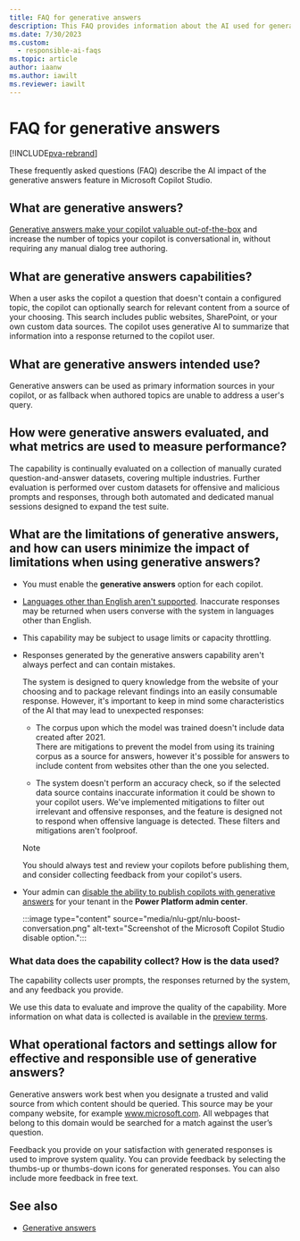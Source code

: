 ```yaml
---
title: FAQ for generative answers
description: This FAQ provides information about the AI used for generative answers in Microsoft Copilot Studio. It includes key considerations and details about how the AI is used, how it's tested and evaluated, and any specific limitations.
ms.date: 7/30/2023
ms.custom: 
  - responsible-ai-faqs
ms.topic: article
author: iaanw
ms.author: iawilt
ms.reviewer: iawilt
---
```


# FAQ for generative answers

[!INCLUDE[pva-rebrand](includes/pva-rebrand.md)]

These frequently asked questions (FAQ) describe the AI impact of the generative answers feature in Microsoft Copilot Studio.

## What are generative answers?

[Generative answers make your copilot valuable out-of-the-box](nlu-boost-conversations.md) and increase the number of topics your copilot is conversational in, without requiring any manual dialog tree authoring.

## What are generative answers capabilities?

When a user asks the copilot a question that doesn't contain a configured topic, the copilot can optionally search for relevant content from a source of your choosing. This search includes public websites, SharePoint, or your own custom data sources. The copilot uses generative AI to summarize that information into a response returned to the copilot user.

## What are generative answers intended use?

Generative answers can be used as primary information sources in your copilot, or as fallback when authored topics are unable to address a user's query.

## How were generative answers evaluated, and what metrics are used to measure performance?

The capability is continually evaluated on a collection of manually curated question-and-answer datasets, covering multiple industries. Further evaluation is performed over custom datasets for offensive and malicious prompts and responses, through both automated and dedicated manual sessions designed to expand the test suite.

## What are the limitations of generative answers, and how can users minimize the impact of limitations when using generative answers?

- You must enable the **generative answers** option for each copilot.

- [Languages other than English aren't supported](authoring-language-support.md). Inaccurate responses may be returned when users converse with the system in languages other than English.

- This capability may be subject to usage limits or capacity throttling.

- Responses generated by the generative answers capability aren't always perfect and can contain mistakes.

  The system is designed to query knowledge from the website of your choosing and to package relevant findings into an easily consumable response. However, it's important to keep in mind some characteristics of the AI that may lead to unexpected responses:

  - The corpus upon which the model was trained doesn't include data created after 2021.  
    There are mitigations to prevent the model from using its training corpus as a source for answers, however it's possible for answers to include content from websites other than the one you selected. 

  - The system doesn't perform an accuracy check, so if the selected data source contains inaccurate information it could be shown to your copilot users. We've implemented mitigations to filter out irrelevant and offensive responses, and the feature is designed not to respond when offensive language is detected. These filters and mitigations aren't foolproof.  

  > [!NOTE]
  > You should always test and review your copilots before publishing them, and consider collecting feedback from your copilot's users.

- Your admin can [disable the ability to publish copilots with generative answers](security-and-governance.md) for your tenant in the **Power Platform admin center**. 

  :::image type="content" source="media/nlu-gpt/nlu-boost-conversation.png" alt-text="Screenshot of the Microsoft Copilot Studio disable option.":::

### What data does the capability collect? How is the data used?

The capability collects user prompts, the responses returned by the system, and any feedback you provide.

We use this data to evaluate and improve the quality of the capability. More information on what data is collected is available in the [preview terms](https://go.microsoft.com/fwlink/?linkid=2189520). 

## What operational factors and settings allow for effective and responsible use of generative answers?

Generative answers work best when you designate a trusted and valid source from which content should be queried. This source may be your company website, for example www.microsoft.com. All webpages that belong to this domain would be searched for a match against the user’s question.

Feedback you provide on your satisfaction with generated responses is used to improve system quality. You can provide feedback by selecting the thumbs-up or thumbs-down icons for generated responses. You can also include more feedback in free text.

## See also

- [Generative answers](nlu-boost-conversations.md)
